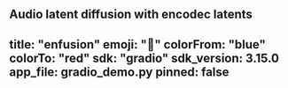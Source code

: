 Audio latent diffusion with encodec latents
---
title: "enfusion"
emoji: "🍵"
colorFrom: "blue"
colorTo: "red"
sdk: "gradio"
sdk_version: 3.15.0
app_file: gradio_demo.py
pinned: false
---
